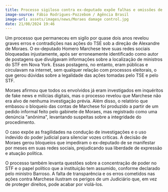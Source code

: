 ```yaml
---
title: Processo sigiloso contra ex-deputado expõe falhas e omissões de Alexandre de Moraes
image-source: Fábio Rodrigues-Pozzebom / Agência Brasil
image-url: assets/images/news/Moraes damage control.jpg
date: 21/08/2024 19:46
---
```


Um processo que permaneceu em sigilo por quase dois anos revelou graves erros e contradições nas ações do TSE sob a direção de Alexandre de Moraes. O ex-deputado Homero Marchese teve suas redes sociais bloqueadas injustamente, após ser erroneamente identificado como autor de postagens que divulgavam informações sobre a localização de ministros do STF em Nova York. Essas postagens, no entanto, eram públicas e circulavam na internet, sem qualquer relação com processos eleitorais, o que gerou dúvidas sobre a legalidade das ações tomadas pelo TSE e pelo STF.

Moraes afirmou que todos os envolvidos já eram investigados em inquéritos de fake news e milícias digitais, mas o processo revelou que Marchese não era alvo de nenhuma investigação prévia. Além disso, o relatório que embasou o bloqueio das contas de Marchese foi produzido a partir de um pedido informal feito pelo gabinete de Moraes, mas registrado como uma denúncia "anônima", levantando suspeitas sobre a integridade do procedimento.

O caso expõe as fragilidades na condução de investigações e o uso indevido do poder judicial para silenciar vozes críticas. A decisão de Moraes gerou bloqueios que impediram o ex-deputado de se manifestar por meses em suas redes sociais, prejudicando sua liberdade de expressão e atuação política.

O processo também levanta questões sobre a concentração de poder no STF e o papel político que a instituição tem assumido, conforme declarado pelo ministro Barroso. A falta de transparência e os erros cometidos nas ações contra Marchese ilustram os perigos de um Judiciário que, em vez de proteger direitos, pode acabar por violá-los.